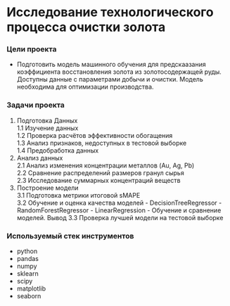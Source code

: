 # Исследование технологического процесса очистки золота

### Цели проекта

- Подготовить модель машинного обучения для предскаазания коэффициента восстановления золота из золотосодержащей руды. Доступны данные с параметрами добычи и очистки. Модель необходима для оптимизации производства.  

### Задачи проекта

1. Подготовка Данных  
    1.1 Изучение данных  
    1.2 Проверка расчётов эффективности обогащения  
    1.3 Анализ признаков, недоступных в тестовой выборке  
    1.4 Предобработка данных  
2. Анализ данных  
    2.1 Анализ изменения концентрации металлов (Au, Ag, Pb)  
    2.2 Сравнение распределений размеров гранул сырья  
    2.3 Исследование суммарных концентраций веществ  
3. Построение модели  
    3.1 Подготовка метрики итоговой sMAPE  
    3.2 Обучение и оценка качества моделей
        -  DecisionTreeRegressor
        -  RandomForestRegressor
        -  LinearRegression
        -  Обучение и сравнение моделей. Вывод
    3.3  Проверка лучшей модели на тестовой выборке

   
### Используемый стек инструментов

- python
- pandas
- numpy
- sklearn
- scipy
- matplotlib
- seaborn
